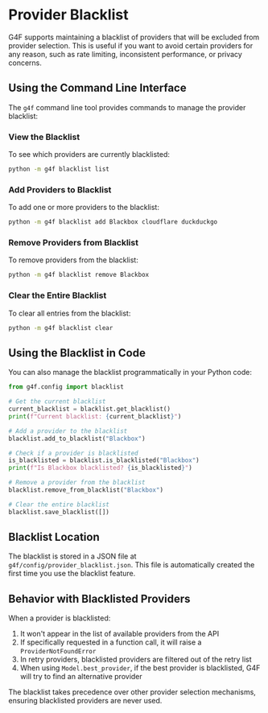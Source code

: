 # Provider Blacklist

G4F supports maintaining a blacklist of providers that will be excluded from provider selection.
This is useful if you want to avoid certain providers for any reason, such as rate limiting,
inconsistent performance, or privacy concerns.

## Using the Command Line Interface

The `g4f` command line tool provides commands to manage the provider blacklist:

### View the Blacklist

To see which providers are currently blacklisted:

```bash
python -m g4f blacklist list
```

### Add Providers to Blacklist

To add one or more providers to the blacklist:

```bash
python -m g4f blacklist add Blackbox cloudflare duckduckgo
```

### Remove Providers from Blacklist

To remove providers from the blacklist:

```bash
python -m g4f blacklist remove Blackbox
```

### Clear the Entire Blacklist

To clear all entries from the blacklist:

```bash
python -m g4f blacklist clear
```

## Using the Blacklist in Code

You can also manage the blacklist programmatically in your Python code:

```python
from g4f.config import blacklist

# Get the current blacklist
current_blacklist = blacklist.get_blacklist()
print(f"Current blacklist: {current_blacklist}")

# Add a provider to the blacklist
blacklist.add_to_blacklist("Blackbox")

# Check if a provider is blacklisted
is_blacklisted = blacklist.is_blacklisted("Blackbox")
print(f"Is Blackbox blacklisted? {is_blacklisted}")

# Remove a provider from the blacklist
blacklist.remove_from_blacklist("Blackbox")

# Clear the entire blacklist
blacklist.save_blacklist([])
```

## Blacklist Location

The blacklist is stored in a JSON file at `g4f/config/provider_blacklist.json`. This file is automatically created the first time you use the blacklist feature.

## Behavior with Blacklisted Providers

When a provider is blacklisted:

1. It won't appear in the list of available providers from the API
2. If specifically requested in a function call, it will raise a `ProviderNotFoundError`
3. In retry providers, blacklisted providers are filtered out of the retry list
4. When using `Model.best_provider`, if the best provider is blacklisted, G4F will try to find an alternative provider

The blacklist takes precedence over other provider selection mechanisms, ensuring blacklisted providers are never used. 